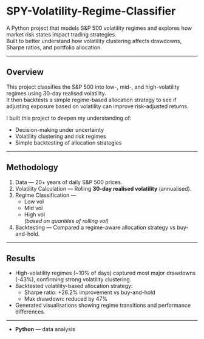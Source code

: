 # SPY-Volatility-Regime-Classifier

A Python project that models S&P 500 volatility regimes and explores how market risk states impact trading strategies.  
Built to better understand how volatility clustering affects drawdowns, Sharpe ratios, and portfolio allocation.

---

## Overview

This project classifies the S&P 500 into low-, mid-, and high-volatility regimes using 30-day realised volatility.  
It then backtests a simple regime-based allocation strategy to see if adjusting exposure based on volatility can improve risk-adjusted returns.

I built this project to deepen my understanding of:

- Decision-making under uncertainty
- Volatility clustering and risk regimes
- Simple backtesting of allocation strategies

---

## Methodology

1. Data — 20+ years of daily S&P 500 prices.
2. Volatility Calculation — Rolling **30-day realised volatility** (annualised).
3. Regime Classification —  
   - Low vol  
   - Mid vol  
   - High vol  
   *(based on quantiles of rolling vol)*  
4. Backtesting — Compared a regime-aware allocation strategy vs buy-and-hold.

---

## Results

- High-volatility regimes (~10% of days) captured most major drawdowns (-43%), confirming strong volatility clustering.
- Backtested volatility-based allocation strategy:
    - Sharpe ratio: +26.2% improvement vs buy-and-hold
    - Max drawdown: reduced by 47%
- Generated visualisations showing regime transitions and performance differences.

---
- **Python** — data analysis
